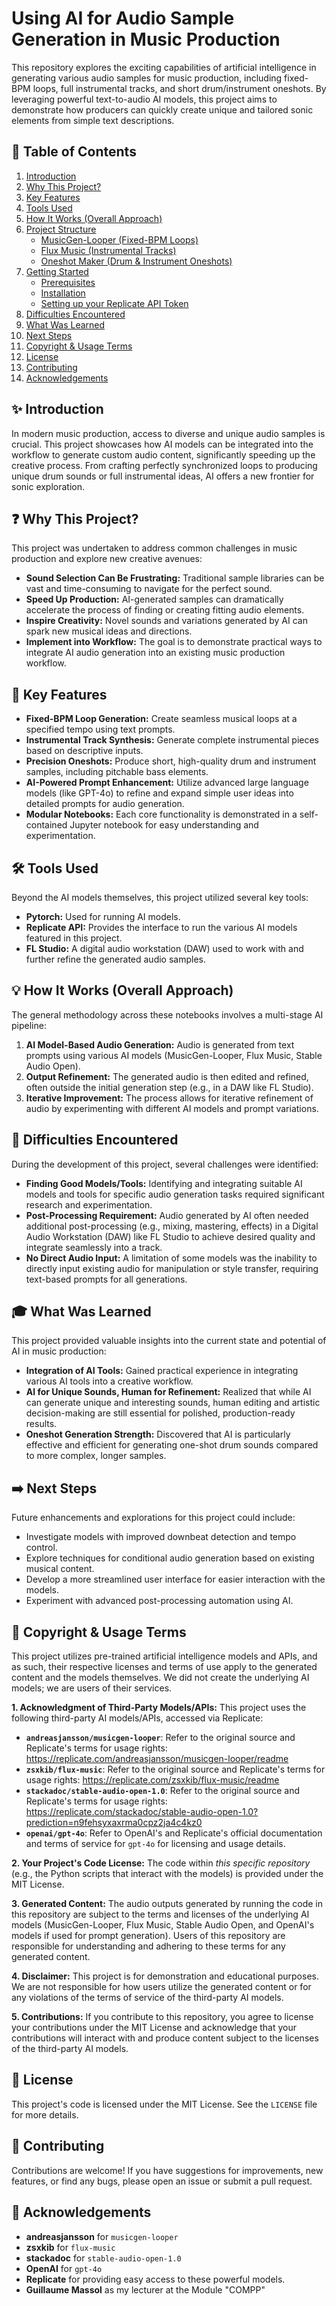 # Using AI for Audio Sample Generation in Music Production

This repository explores the exciting capabilities of artificial intelligence in generating various audio samples for music production, including fixed-BPM loops, full instrumental tracks, and short drum/instrument oneshots. By leveraging powerful text-to-audio AI models, this project aims to demonstrate how producers can quickly create unique and tailored sonic elements from simple text descriptions.

## 📇 Table of Contents

1.  [Introduction](#introduction)
2.  [Why This Project?](#why-this-project)
3.  [Key Features](#key-features)
4.  [Tools Used](#tools-used)
5.  [How It Works (Overall Approach)](#how-it-works-overall-approach)
6.  [Project Structure](#project-structure)
    * [MusicGen-Looper (Fixed-BPM Loops)](#musicgen-looper-fixed-bpm-loops)
    * [Flux Music (Instrumental Tracks)](#flux-music-instrumental-tracks)
    * [Oneshot Maker (Drum & Instrument Oneshots)](#oneshot-maker-drum--instrument-oneshots)
7.  [Getting Started](#getting-started)
    * [Prerequisites](#prerequisites)
    * [Installation](#installation)
    * [Setting up your Replicate API Token](#setting-up-your-replicate-api-token)
8.  [Difficulties Encountered](#difficulties-encountered)
9.  [What Was Learned](#what-was-learned)
10. [Next Steps](#next-steps)
11. [Copyright & Usage Terms](#copyright--usage-terms)
12. [License](#license)
13. [Contributing](#contributing)
14. [Acknowledgements](#acknowledgements)

## ✨ Introduction

In modern music production, access to diverse and unique audio samples is crucial. This project showcases how AI models can be integrated into the workflow to generate custom audio content, significantly speeding up the creative process. From crafting perfectly synchronized loops to producing unique drum sounds or full instrumental ideas, AI offers a new frontier for sonic exploration.

## ❓ Why This Project?

This project was undertaken to address common challenges in music production and explore new creative avenues:

* **Sound Selection Can Be Frustrating:** Traditional sample libraries can be vast and time-consuming to navigate for the perfect sound.
* **Speed Up Production:** AI-generated samples can dramatically accelerate the process of finding or creating fitting audio elements.
* **Inspire Creativity:** Novel sounds and variations generated by AI can spark new musical ideas and directions.
* **Implement into Workflow:** The goal is to demonstrate practical ways to integrate AI audio generation into an existing music production workflow.

## 🚀 Key Features

* **Fixed-BPM Loop Generation:** Create seamless musical loops at a specified tempo using text prompts.
* **Instrumental Track Synthesis:** Generate complete instrumental pieces based on descriptive inputs.
* **Precision Oneshots:** Produce short, high-quality drum and instrument samples, including pitchable bass elements.
* **AI-Powered Prompt Enhancement:** Utilize advanced large language models (like GPT-4o) to refine and expand simple user ideas into detailed prompts for audio generation.
* **Modular Notebooks:** Each core functionality is demonstrated in a self-contained Jupyter notebook for easy understanding and experimentation.

## 🛠️ Tools Used

Beyond the AI models themselves, this project utilized several key tools:

* **Pytorch:** Used for running AI models.
* **Replicate API:** Provides the interface to run the various AI models featured in this project.
* **FL Studio:** A digital audio workstation (DAW) used to work with and further refine the generated audio samples.

## 💡 How It Works (Overall Approach)

The general methodology across these notebooks involves a multi-stage AI pipeline:

1.  **AI Model-Based Audio Generation:** Audio is generated from text prompts using various AI models (MusicGen-Looper, Flux Music, Stable Audio Open).
2.  **Output Refinement:** The generated audio is then edited and refined, often outside the initial generation step (e.g., in a DAW like FL Studio).
3.  **Iterative Improvement:** The process allows for iterative refinement of audio by experimenting with different AI models and prompt variations.

## 🚧 Difficulties Encountered
During the development of this project, several challenges were identified:

* **Finding Good Models/Tools:** Identifying and integrating suitable AI models and tools for specific audio generation tasks required significant research and experimentation.
* **Post-Processing Requirement:** Audio generated by AI often needed additional post-processing (e.g., mixing, mastering, effects) in a Digital Audio Workstation (DAW) like FL Studio to achieve desired quality and integrate seamlessly into a track.
* **No Direct Audio Input:** A limitation of some models was the inability to directly input existing audio for manipulation or style transfer, requiring text-based prompts for all generations.

## 🎓 What Was Learned
This project provided valuable insights into the current state and potential of AI in music production:

* **Integration of AI Tools:** Gained practical experience in integrating various AI tools into a creative workflow.
* **AI for Unique Sounds, Human for Refinement:** Realized that while AI can generate unique and interesting sounds, human editing and artistic decision-making are still essential for polished, production-ready results.
* **Oneshot Generation Strength:** Discovered that AI is particularly effective and efficient for generating one-shot drum sounds compared to more complex, longer samples.

## ➡️ Next Steps
Future enhancements and explorations for this project could include:

* Investigate models with improved downbeat detection and tempo control.
* Explore techniques for conditional audio generation based on existing musical content.
* Develop a more streamlined user interface for easier interaction with the models.
* Experiment with advanced post-processing automation using AI.

## 📝 Copyright & Usage Terms
This project utilizes pre-trained artificial intelligence models and APIs, and as such, their respective licenses and terms of use apply to the generated content and the models themselves. We did not create the underlying AI models; we are users of their services.

**1. Acknowledgment of Third-Party Models/APIs:**
This project uses the following third-party AI models/APIs, accessed via Replicate:

* **`andreasjansson/musicgen-looper`**: Refer to the original source and Replicate's terms for usage rights: https://replicate.com/andreasjansson/musicgen-looper/readme
* **`zsxkib/flux-music`**: Refer to the original source and Replicate's terms for usage rights: https://replicate.com/zsxkib/flux-music/readme
* **`stackadoc/stable-audio-open-1.0`**: Refer to the original source and Replicate's terms for usage rights: https://replicate.com/stackadoc/stable-audio-open-1.0?prediction=n9fehsyxaxrma0cpz2ja4c4kz0
* **`openai/gpt-4o`**: Refer to OpenAI's and Replicate's official documentation and terms of service for `gpt-4o` for licensing and usage details.

**2. Your Project's Code License:**
The code within *this specific repository* (e.g., the Python scripts that interact with the models) is provided under the MIT License.

**3. Generated Content:**
The audio outputs generated by running the code in this repository are subject to the terms and licenses of the underlying AI models (MusicGen-Looper, Flux Music, Stable Audio Open, and OpenAI's models if used for prompt generation). Users of this repository are responsible for understanding and adhering to these terms for any generated content.

**4. Disclaimer:**
This project is for demonstration and educational purposes. We are not responsible for how users utilize the generated content or for any violations of the terms of service of the third-party AI models.

**5. Contributions:**
If you contribute to this repository, you agree to license your contributions under the MIT License and acknowledge that your contributions will interact with and produce content subject to the licenses of the third-party AI models.

## 📄 License
This project's code is licensed under the MIT License. See the `LICENSE` file for more details.

## 🤝 Contributing
Contributions are welcome! If you have suggestions for improvements, new features, or find any bugs, please open an issue or submit a pull request.

## 🙏 Acknowledgements
* **andreasjansson** for `musicgen-looper`
* **zsxkib** for `flux-music`
* **stackadoc** for `stable-audio-open-1.0`
* **OpenAI** for `gpt-4o`
* **Replicate** for providing easy access to these powerful models.
* **Guillaume Massol** as my lecturer at the Module "COMPP"
